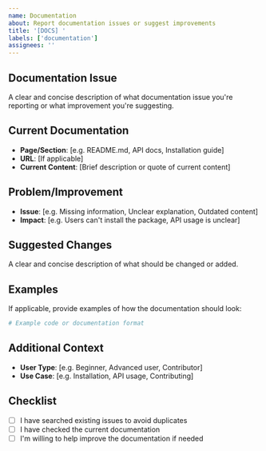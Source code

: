 ```yaml
---
name: Documentation
about: Report documentation issues or suggest improvements
title: '[DOCS] '
labels: ['documentation']
assignees: ''
---
```


## Documentation Issue
A clear and concise description of what documentation issue you're reporting or what improvement you're suggesting.

## Current Documentation
- **Page/Section**: [e.g. README.md, API docs, Installation guide]
- **URL**: [If applicable]
- **Current Content**: [Brief description or quote of current content]

## Problem/Improvement
- **Issue**: [e.g. Missing information, Unclear explanation, Outdated content]
- **Impact**: [e.g. Users can't install the package, API usage is unclear]

## Suggested Changes
A clear and concise description of what should be changed or added.

## Examples
If applicable, provide examples of how the documentation should look:
```python
# Example code or documentation format
```

## Additional Context
- **User Type**: [e.g. Beginner, Advanced user, Contributor]
- **Use Case**: [e.g. Installation, API usage, Contributing]

## Checklist
- [ ] I have searched existing issues to avoid duplicates
- [ ] I have checked the current documentation
- [ ] I'm willing to help improve the documentation if needed
